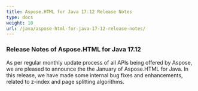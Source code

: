 ```yaml
---
title: Aspose.HTML for Java 17.12 Release Notes
type: docs
weight: 10
url: /java/aspose-html-for-java-17-12-release-notes/
---
```


### **Release Notes of Aspose.HTML for Java 17.12**
As per regular monthly update process of all APIs being offered by Aspose, we are pleased to announce the the January of Aspose.HTML for Java. In this release, we have made some internal bug fixes and enhancements, related to z-index and page splitting algorithms.
